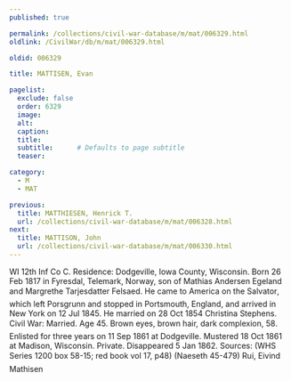 ```yaml
---
published: true

permalink: /collections/civil-war-database/m/mat/006329.html
oldlink: /CivilWar/db/m/mat/006329.html

oldid: 006329

title: MATTISEN, Evan

pagelist:
  exclude: false
  order: 6329
  image: 
  alt:
  caption:
  title:
  subtitle:      # Defaults to page subtitle
  teaser:

category: 
  - M 
  - MAT

previous:
  title: MATTHIESEN, Henrick T.
  url: /collections/civil-war-database/m/mat/006328.html  
next:
  title: MATTISON, John
  url: /collections/civil-war-database/m/mat/006330.html   
---
```

WI 12th Inf Co C. Residence: Dodgeville, Iowa County, Wisconsin. Born 26 Feb 1817 in Fyresdal, Telemark, Norway, son of Mathias Andersen Egeland and Margrethe Tarjesdatter Felsaed. He came to America on the &#147;Salvator&#148;, which left Porsgrunn and stopped in Portsmouth, England, and arrived in New York on 12 Jul 1845. He married on 28 Oct 1854 Christina Stephens. Civil War: Married. Age 45. Brown eyes, brown hair, dark complexion, 5&#146;8&#148;. Enlisted for three years on 11 Sep 1861 at Dodgeville. Mustered 18 Oct 1861 at Madison, Wisconsin. Private. Disappeared 5 Jan 1862. Sources: (WHS Series 1200 box 58-15; red book vol 17, p48) (Naeseth &#146;45-479) &#147;Rui, Eivind Mathisen&#148;